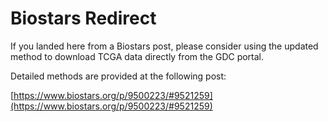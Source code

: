# Biostars Redirect

If you landed here from a Biostars post, please consider using the updated method to download TCGA data directly from the GDC portal. 

Detailed methods are provided at the following post: 

[https://www.biostars.org/p/9500223/#9521259](https://www.biostars.org/p/9500223/#9521259)
